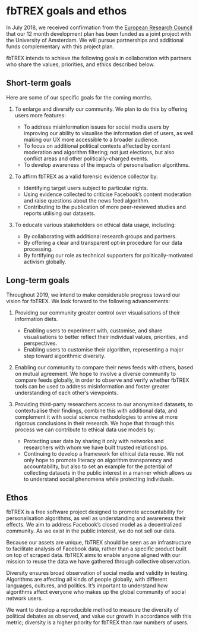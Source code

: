 # fbTREX goals and ethos

In July 2018, we received confirmation from the [European Research Council](https://erc.europa.eu/news/erc-proof-concept-grant-examples-research-projects-2-round) that our 12 month development plan has been funded as a joint project with the University of Amsterdam. We will pursue partnerships and additional funds complementary with this project plan.

fbTREX intends to achieve the following goals in collaboration with partners who share the values, priorities, and ethics described below.

## Short-term goals

Here are some of our specific goals for the coming months.

1. To enlarge and diversify our community. We plan to do this by offering users more features:
	* To address misinformation issues for social media users by improving our ability to visualise the information diet of users, as well making our UX more accessible to a broader audience.
	* To focus on additional political contexts affected by content moderation and algorithm filtering; not just elections, but also conflict areas and other politically-charged events.
	* To develop awareness of the impacts of personalisation algorithms.

2. To affirm fbTREX as a valid forensic evidence collector by:
	* Identifying target users subject to particular rights.
	* Using evidence collected to criticise Facebook’s content moderation and raise questions about the news feed algorithm.
	* Contributing to the publication of more peer-reviewed studies and reports utilising our datasets.

3. To educate various stakeholders on ethical data usage, including:
	* By collaborating with additional research groups and partners.
	* By offering a clear and transparent opt-in procedure for our data processing.
	* By fortifying our role as technical supporters for politically-motivated activism globally.

## Long-term goals

Throughout 2019, we intend to make considerable progress toward our vision for fbTREX. We look forward to the following advancements:

1. Providing our community greater control over visualisations of their information diets.
	* Enabling users to experiment with, customise, and share visualisations to better reflect their individual values, priorities, and perspectives.
	* Enabling users to customise their algorithm, representing a major step toward algorithmic diversity.

2. Enabling our community to compare their news feeds with others, based on mutual agreement. We hope to involve a diverse community to compare feeds globally, in order to observe and verify whether fbTREX tools can be used to address misinformation and foster greater understanding of each other’s viewpoints.

3. Providing third-party researchers access to our anonymised datasets, to contextualise their findings, combine this with additional data, and complement it with social science methodologies to arrive at more rigorous conclusions in their research. We hope that through this process we can contribute to ethical data use models by:
	* Protecting user data by sharing it only with networks and researchers with whom we have built trusted relationships.
	* Continuing to develop a framework for ethical data reuse. We not only hope to promote literacy on algorithm transparency and accountability, but also to set an example for the potential of collecting datasets in the public interest in a manner which allows us to understand social phenomena while protecting individuals.

## Ethos

fbTREX is a free software project designed to promote accountability for personalisation algorithms, as well as understanding and awareness their effects. We aim to address Facebook’s closed model as a decentralized community. As we exist in the public interest, we do not sell our data.

Because our assets are unique, fbTREX should be seen as an infrastructure to facilitate analysis of Facebook data, rather than a specific product built on top of scraped data. fbTREX aims to enable anyone aligned with our mission to reuse the data we have gathered through collective observation.

Diversity ensures broad observation of social media and validity in testing. Algorithms are affecting all kinds of people globally, with different languages, cultures, and politics. It’s important to understand how algorithms affect everyone who makes up the global community of social network users.

We want to develop a reproducible method to measure the diversity of political debates as observed, and value our growth in accordance with this metric; diversity is a higher priority for fbTREX than raw numbers of users.
